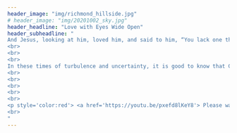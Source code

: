 ```yaml
---
header_image: "img/richmond_hillside.jpg"
# header_image: "img/20201002_sky.jpg"
header_headline: "Love with Eyes Wide Open"
header_subheadline: "
And Jesus, looking at him, loved him, and said to him, “You lack one thing...come, follow me.”       Mark 10:21<BR>
<br>
<br>
<br>
In these times of turbulence and uncertainty, it is good to know that God’s love for each of us is a sure thing and that His love is of the most noble kind. Even while many are celebrating the birth of Jesus in this holiday season, we will take some time to consider the good news about the love of God that Jesus taught us and showed us.
<br>
<br>
<br>
<br>
<br>
<p style='color:red'> <a href='https://youtu.be/pxefd8lKeY8'> Please watch the event on youtube</a></p>
<br>
"
---
```

